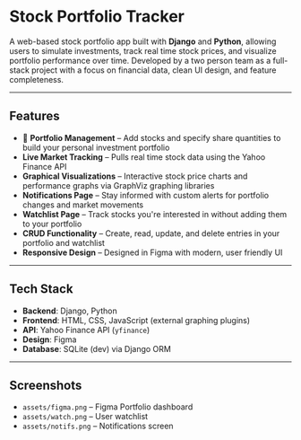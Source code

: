 # Stock Portfolio Tracker

A web-based stock portfolio app built with **Django** and **Python**, allowing users to simulate investments, track real time stock prices, and visualize portfolio performance over time. Developed by a two person team as a full-stack project with a focus on financial data, clean UI design, and feature completeness.

---

## Features

- 🧾 **Portfolio Management** – Add stocks and specify share quantities to build your personal investment portfolio  
- **Live Market Tracking** – Pulls real time stock data using the Yahoo Finance API  
- **Graphical Visualizations** – Interactive stock price charts and performance graphs via GraphViz graphing libraries  
- **Notifications Page** – Stay informed with custom alerts for portfolio changes and market movements  
- **Watchlist Page** – Track stocks you're interested in without adding them to your portfolio  
- **CRUD Functionality** – Create, read, update, and delete entries in your portfolio and watchlist  
- **Responsive Design** – Designed in Figma with modern, user friendly UI

---

## Tech Stack

- **Backend**: Django, Python  
- **Frontend**: HTML, CSS, JavaScript (external graphing plugins)  
- **API**: Yahoo Finance API (`yfinance`)  
- **Design**: Figma  
- **Database**: SQLite (dev) via Django ORM  

---

## Screenshots

- `assets/figma.png` – Figma Portfolio dashboard  
- `assets/watch.png` – User watchlist  
- `assets/notifs.png` – Notifications screen